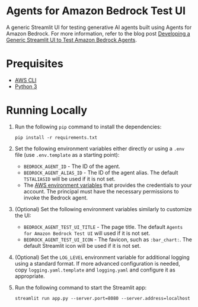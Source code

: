 <!-- Copyright Amazon.com, Inc. or its affiliates. All Rights Reserved. -->
<!-- SPDX-License-Identifier: MIT-0 -->

# Agents for Amazon Bedrock Test UI

A generic Streamlit UI for testing generative AI agents built using Agents for Amazon Bedrock. For more information, refer to the blog post [Developing a Generic Streamlit UI to Test Amazon Bedrock Agents](https://blog.avangards.io/developing-a-generic-streamlit-ui-to-test-amazon-bedrock-agents).

# Prequisites

- [AWS CLI](https://docs.aws.amazon.com/cli/latest/userguide/getting-started-install.html)
- [Python 3](https://www.python.org/downloads/)

# Running Locally

1. Run the following `pip` command to install the dependencies:

   ```
   pip install -r requirements.txt
   ```

2. Set the following environment variables either directly or using a `.env` file (use `.env.template` as a starting point):
   - `BEDROCK_AGENT_ID` - The ID of the agent.
   - `BEDROCK_AGENT_ALIAS_ID` - The ID of the agent alias. The default `TSTALIASID` will be used if it is not set.
   - The [AWS environment variables](https://docs.aws.amazon.com/cli/latest/userguide/cli-configure-envvars.html) that provides the credentials to your account. The principal must have the necessary permissions to invoke the Bedrock agent.
3. (Optional) Set the following environment variables similarly to customize the UI:
   - `BEDROCK_AGENT_TEST_UI_TITLE` - The page title. The default `Agents for Amazon Bedrock Test UI` will used if it is not set.
   - `BEDROCK_AGENT_TEST_UI_ICON` - The favicon, such as `:bar_chart:`. The default Streamlit icon will be used if it is not set.
4. (Optional) Set the `LOG_LEVEL` environment variable for additional logging using a standard format. If more advanced configuration is needed, copy `logging.yaml.template` and `logging.yaml` and configure it as appropriate.
5. Run the following command to start the Streamlit app:

   ```
   streamlit run app.py --server.port=8080 --server.address=localhost
   ```
